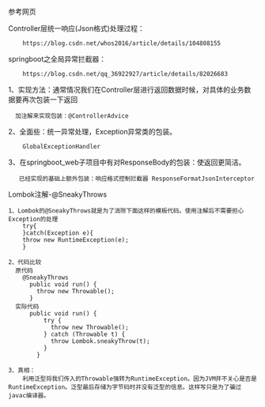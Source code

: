 参考网页


   Controller层统一响应(Json格式)处理过程： 
    
        https://blog.csdn.net/whos2016/article/details/104808155
    
   springboot之全局异常拦截器： 
        
        https://blog.csdn.net/qq_36922927/article/details/82026683


1、实现方法：通常情况我们在Controller层进行返回数据时候，对具体的业务数据要再次包装一下返回
      
      加注解来实现包装：@ControllerAdvice
        
2、全面些：统一异常处理，Exception异常类的包装。

        GlobalExceptionHandler


3、在springboot_web子项目中有对ResponseBody的包装：使返回更简洁。
       
       已经实现的基础上额外包装：响应格式控制拦截器 ResponseFormatJsonInterceptor
       



Lombok注解-@SneakyThrows

    1、Lombok的@SneakyThrows就是为了消除下面这样的模板代码。使用注解后不需要担心Exception的处理
        try{
        }catch(Exception e){
        throw new RuntimeException(e);
        }

    2、代码比较
      原代码
        @SneakyThrows
          public void run() {
            throw new Throwable();
          }
      实际代码
          public void run() {
              try {
                throw new Throwable();
              } catch (Throwable t) {
                throw Lombok.sneakyThrow(t);
              }
            }

    3、真相：
        利用泛型将我们传入的Throwable强转为RuntimeException。因为JVM并不关心是否是RuntimeException。泛型最后存储为字节码时并没有泛型的信息。这样写只是为了骗过javac编译器。
